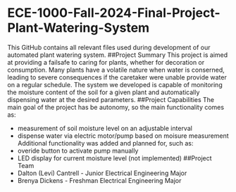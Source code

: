 # ECE-1000-Fall-2024-Final-Project-Plant-Watering-System
This GitHub contains all relevant files used during development of our automated plant watering system.
##Project Summary
This project is aimed at providing a failsafe to caring for plants, whether for decoration or consumption. Many plants have a volatile nature when water is conserned, leading to severe consequences if the caretaker were unable provide water on a regular schedule. The system we developed is capable of monitoring the moisture content of the soil for a given plant and automatically dispensing water at the desired parameters.
##Project Capabilities
The main goal of the project has be autonomy, so the main functionality comes as:
- measurement of soil moisture level on an adjustable interval
- dispense water via electric motor/pump based on moisure measurement
Additional functionality was added and planned for, such as:
- overide button to activate pump manually
- LED display for current moisture level (not implemented)
##Project Team
- Dalton (Levi) Cantrell - Junior Electrical Engineering Major
- Brenya Dickens - Freshman Electrical Engineering Major
